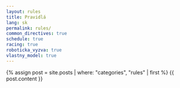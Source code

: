 ```yaml
---
layout: rules
title: Pravidlá
lang: sk
permalink: rules/
common_directives: true
schedule: true
racing: true
roboticka_vyzva: true
vlastny_model: true
---
```


{% assign post = site.posts | where: "categories", "rules" | first %}
{{ post.content }}
